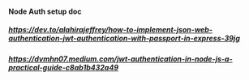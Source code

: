 #### Node Auth setup doc
##### https://dev.to/alahirajeffrey/how-to-implement-json-web-authentication-jwt-authentication-with-passport-in-express-39jg
##### https://dvmhn07.medium.com/jwt-authentication-in-node-js-a-practical-guide-c8ab1b432a49
